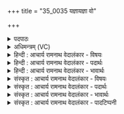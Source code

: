 +++
title = "35_0035 यज्ञायज्ञा वो"

+++
<details><summary>पदपाठः</summary>

य꣣ज्ञा꣡य꣢ज्ञा। य꣣ज्ञा꣢। य꣣ज्ञा꣢। वः। अग्न꣡ये꣢। गि꣣रा꣡गि꣢रा। गि꣣रा꣢। गि꣣रा। च। द꣡क्ष꣢꣯से। प्र꣡प्र꣢꣯। प्र। प्र꣣। वयम्꣢। अ꣣मृ꣡तम्꣢। अ꣣। मृ꣡तम्꣢꣯। जा꣣त꣡वे꣢दसम्। जा꣣त꣢। वे꣣दसम्। प्रियम्꣢। मि꣣त्रम्꣢। मि꣣। त्रम्꣢। न। शँ꣣सिषम्। ३५।
</details>

<details><summary>अधिमन्त्रम् (VC)</summary>

- अग्निः
- शंयुर्बार्हस्पत्यः
- बृहती
- मध्यमः
- आग्नेयं काण्डम्
</details>

<details><summary>हिन्दी : आचार्य रामनाथ वेदालंकार - विषयः</summary>

कोई विद्वान् उपदेशक मनुष्यों को प्रेरणा कर रहा है।
</details>

<details><summary>हिन्दी : आचार्य रामनाथ वेदालंकार - पदार्थः</summary>

पदार्थान्वय -  हे मनुष्यो, (यज्ञायज्ञा) प्रत्येक यज्ञ में (वः) तुम लोगों को (अग्नये) सद्गुणप्रेरक परमात्मा की आराधना करने के लिए, मैं नियुक्त करता हूँ। (गिरागिरा च) और प्रत्येक वाणी से अर्थात् प्रभावजनक वाक्यावली के विन्यास से (दक्षसे) बढ़ने अर्थात् उन्नति करन के लिए, प्रेरित करता हूँ। इस प्रकार (वयम्) तुम-हम सब मिलकर (अमृतम्) अमरणधर्मा, अविनाशी (जातवेदसम्) सर्वज्ञ और सर्वव्यापक परमेश्वर की (प्र प्र) पुनः पुनः प्रशंसा करते हैं। मैं पृथक् भी (प्रियम्) प्रिय (मित्रं न) मित्र के समान, उस परमेश्वर की (प्र प्र शंसिषम्) पुनः पुनः प्रशंसा करता हूँ ॥१॥ इस मन्त्र में उपमालङ्कार है ॥१॥
</details>

<details><summary>हिन्दी : आचार्य रामनाथ वेदालंकार - भावार्थः</summary>

भावार्थ -  मनुष्यों द्वारा जो भी नित्य या नैमित्तिक यज्ञ आयोजित किये जाते हैं, उनमें परमेश्वर का अवश्य स्मरण और आराधन करना चाहिए। महापुरुष मनुष्यों को यह प्रेरणा दें कि तुम निरन्तर वृद्धि और समुन्नति के लिए प्रयत्न करो। इस प्रकार उपदेश देनेवाले और उपदेश सुननेवाले सब मिलकर एकमति से सर्वज्ञ, सर्वव्यापक परमात्मा की स्तुति करें तथा ऐहलौकिक और पारलौकिक अभ्युदय को प्राप्त करें ॥१॥
</details>

<details><summary>संस्कृत : आचार्य रामनाथ वेदालंकार - विषयः</summary>

अथ कश्चिद् विद्वानुपदेशको मनुष्यान् प्रेरयति।
</details>

<details><summary>संस्कृत : आचार्य रामनाथ वेदालंकार - पदार्थः</summary>

पदार्थान्वय -  हे मनुष्याः, (यज्ञायज्ञा) यज्ञे यज्ञे। सुपां सुलुक्’ अ० ७।३।३९ इति सप्तम्या आकारादेशः वीप्सायां द्वित्वम्। (वः) युष्मान् (अग्नये) सद्गुणप्रेरकाय परमात्मने, तमाराद्धुमित्यर्थः, नियुनज्मि इति शेषः। (गिरागिरा च२) वाचा वाचा च, प्रत्येकप्रभावजनकवाक्यावली- विन्यासेनेति भावः (दक्षसे३) वर्द्धितुम्, उन्नतिं कर्तुं, प्रेरयामि इति शेषः। वृद्ध्यर्थकाद् दक्षधातोः तुमर्थे सेसेनसे असेन्० अ० ३।४।९ इति तुमर्थे असेन्’ प्रत्ययः। नित्त्वादाद्युदात्तत्वम्। (वयम्) यूयं वयं च सर्वे मिलित्वा (अमृतम्) अमरणधर्माणम्, अविनश्वरम् (जातवेदसम्) सर्वज्ञं सर्वव्यापकं च परमेश्वरम् (प्रप्र)४ प्रशंसामः प्रशंसामः, भूयोभूयः प्रशंसाम इत्यर्थः। किञ्च, पृथगप्यहं तम् (प्रियम्) स्निग्धम् (मित्रं न) सखायमिव (प्रप्र शंसिषम्५) भूयो भूयः प्रशंसामि। शंसु स्तुतौ धातोर्लेटि रूपम् ॥१॥६ अत्रोपमालङ्कारः ॥१॥
</details>

<details><summary>संस्कृत : आचार्य रामनाथ वेदालंकार - भावार्थः</summary>

भावार्थ -  मनुष्यैर्येऽपि नैत्यिका नैमित्तिका वा यज्ञा आयोज्यन्ते तेषु परमेश्वरोऽवश्यं स्मरणीय आराधनीयश्च। महापुरुषा जनान् प्रेरयेयुर्यद् यूयं सततं वृद्ध्यै समुन्नत्यै च प्रयतध्वम्। एवमुपदेशका उपदेश्याश्च सर्वे संभूयैकमत्येन सर्वज्ञस्य सर्वव्यापकस्य परमात्मनः स्तुतिं कुर्युः, ऐहलौकिकपारलौकिकाभ्युदयं च प्राप्नुयुः ॥१॥
</details>

<details><summary>संस्कृत : आचार्य रामनाथ वेदालंकार - पादटिप्पनी</summary>

टिप्पनी -   १. ऋ० ६।४८।१, य० २७।४२, साम० ७०३। २. च शब्दः समुच्चयादेरर्थस्याभावात् पादपूरण इति वि०। अस्माभिस्तु समुच्चयार्थ एव व्याख्यातः। ३. भरतस्वामी दक्षसे इति क्रियापदं मन्यते—चः चेदर्थे वर्तते, तद्योगाच्च दक्षसे इति आख्यातस्य उदात्तत्वम्, निपातैर्यद्यदि- हन्तकुविन्नेच्चेच्चण् कच्चिद्यत्रयुक्तम्’ पा० ८।१।३० इति। अन्यथा सर्वानुदात्ततैव स्यात् तिङ्ङतिङः पा० ८।१।२८ इति। पक्षे सायणोऽप्येवमाह। अस्माभिस्तु तुमर्थप्रत्ययत्वेन व्याख्यातम्। प्रत्ययस्य नित्त्वादाद्युदात्तता सिद्धैव। ४. प्रसमुपोदः पादपूरणे। अ० ८।१।१६ इति पादपूरणे द्वित्वमुक्तम्। वस्तुतस्तु प्र-प्र इति द्वित्त्वस्य न पादपूरणमात्रं प्रयोजनं, किन्तु प्रशंसाया भूयोभूयस्त्वं द्योत्यते। ५. वयं प्रशंसिषम् इत्यंसंगतेः विवरणकारेण वयमित्येतत् प्रथमाबहुवचनमेकवनस्य स्थाने द्रष्टव्यम् इत्युक्त्वा, भरतस्वामिसायणाभ्यां च प्रशंसिषम् इत्यत्र वचनव्यत्ययं मत्वा समाधानं कृतम्। अस्माभिस्तु व्यत्ययो निराकृतः। ६. दयानन्दर्षिणा मन्त्रोऽयं ऋग्भाष्ये यजुर्भाष्ये च विद्वत्कर्तव्यविषये व्याख्यातः।
</details>